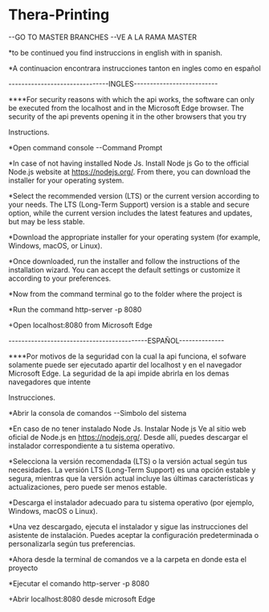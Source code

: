 # Thera-Printing

--GO TO MASTER BRANCHES
--VE A LA RAMA MASTER

*to be continued you find instruccions in english with in spanish.

*A continuacion encontrara instrucciones tanton en ingles como en español

-------------------------------INGLES--------------------------

****For security reasons with which the api works, the software can only be executed from the localhost and in the Microsoft Edge browser. The security of the api prevents opening it in the other browsers that you try

Instructions.

*Open command console --Command Prompt

*In case of not having installed Node Js. Install Node js Go to the official Node.js website at https://nodejs.org/. From there, you can download the installer for your operating system.

*Select the recommended version (LTS) or the current version according to your needs. The LTS (Long-Term Support) version is a stable and secure option, while the current version includes the latest features and updates, but may be less stable.

*Download the appropriate installer for your operating system (for example, Windows, macOS, or Linux).

*Once downloaded, run the installer and follow the instructions of the installation wizard. You can accept the default settings or customize it according to your preferences.

*Now from the command terminal go to the folder where the project is

*Run the command http-server -p 8080

+Open localhost:8080 from Microsoft Edge

-------------------------------------------ESPAÑOL--------------

****Por motivos de la seguridad con la cual la api funciona, el sofware solamente puede ser ejecutado apartir del localhost y en el navegador Microsoft Edge. La seguridad de la api impide abrirla en los demas navegadores que intente

Instrucciones.

*Abrir la consola de comandos --Simbolo del sistema

*En caso de no tener instalado Node Js. Instalar Node js Ve al sitio web oficial de Node.js en https://nodejs.org/. Desde allí, puedes descargar el instalador correspondiente a tu sistema operativo.

*Selecciona la versión recomendada (LTS) o la versión actual según tus necesidades. La versión LTS (Long-Term Support) es una opción estable y segura, mientras que la versión actual incluye las últimas características y actualizaciones, pero puede ser menos estable.

*Descarga el instalador adecuado para tu sistema operativo (por ejemplo, Windows, macOS o Linux).

*Una vez descargado, ejecuta el instalador y sigue las instrucciones del asistente de instalación. Puedes aceptar la configuración predeterminada o personalizarla según tus preferencias.

*Ahora desde la terminal de comandos ve a la carpeta en donde esta el proyecto

*Ejecutar el comando http-server -p 8080

+Abrir localhost:8080 desde microsoft Edge

